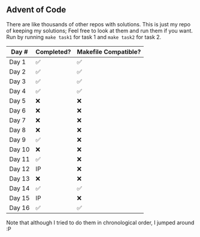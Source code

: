 ## Advent of Code 
There are like thousands of other repos with solutions. This is just my repo of keeping my solutions;
Feel free to look at them and run them if you want. Run by running `make task1` for task 1 and `make task2` for task 2.

| Day #  | Completed? | Makefile Compatible? | 
| --- | ------------- | --|
| Day 1  | ✅ | ✅ |
| Day 2  | ✅ | ✅ |
| Day 3  | ✅ | ✅ |
| Day 4  | ✅ | ✅ |
| Day 5  | ❌ | ❌ |
| Day 6  | ❌ | ❌ |
| Day 7  | ❌ | ❌ |
| Day 8  | ❌ | ❌ |
| Day 9  | ✅ | ❌ |
| Day 10  | ❌ | ❌ |
| Day 11 | ✅ | ❌ |
| Day 12  | IP | ❌ |
| Day 13  | ❌ | ❌ |
| Day 14  | ✅ | ✅ |
| Day 15  | IP | ❌ |
| Day 16  | ✅ | ✅ |

Note that although I tried to do them in chronological order, I jumped around :P
